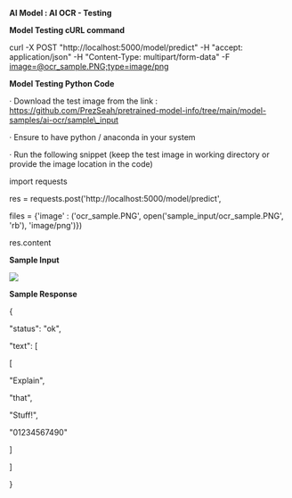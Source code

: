 
**AI Model : AI OCR - Testing**

**Model Testing cURL command**

curl -X POST "http://localhost:5000/model/predict" -H "accept: application/json" -H "Content-Type: multipart/form-data" -F [image=@ocr\_sample.PNG;type=image/png](mailto:image=@ocr_sample.PNG;type=image/png)

**Model Testing Python Code**

· Download the test image from the link :  
https://github.com/PrezSeah/pretrained-model-info/tree/main/model-samples/ai-ocr/sample\_input

· Ensure to have python / anaconda in your system

· Run the following snippet (keep the test image in working directory or provide the image location in the code)

import requests

res = requests.post('http://localhost:5000/model/predict', 

 files = {'image' : ('ocr\_sample.PNG', open('sample\_input/ocr\_sample.PNG', 'rb'), 'image/png')})

res.content  
  

**Sample Input**

![](https://github.com/PrezSeah/pretrained-model-info/raw/main/model-samples/ai-ocr/ai-ocr-testing_files/image004.png)

**Sample Response**

{

 "status": "ok",

 "text": \[

 \[

 "Explain",

 "that",

 "Stuff!",

 "01234567490"

 \]

 \]

}